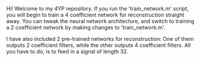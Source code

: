 Hi! Welcome to my 4YP repository. If you run the 'train_network.m' script, you will begin to train a 4 coefficient network for reconstruction straight away. You can tweak the neural network architecture, and switch to training a 2 coefficient network by making changes to 'train_network.m'.

I have also included 2 pre-trained networks for reconstruction: One of them outputs 2 coefficient filters, while the other outputs 4 coefficient filters. All you have to do, is to feed in a signal of length 32.
